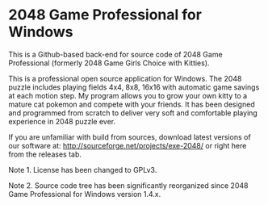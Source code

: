 2048 Game Professional for Windows
=============================================================================================

This is a Github-based back-end for source code of 2048 Game Professional (formerly 2048 Game Girls Choice with Kitties).

This is a professional open source application for Windows. The 2048 puzzle includes playing fields 4x4, 8x8, 16x16 with automatic game savings at each motion step. My program allows you to grow your own kitty to a mature cat pokemon and compete with your friends. It has been designed and programmed from scratch to deliver very soft and comfortable playing experience in 2048 puzzle ever.

If you are unfamiliar with build from sources, download latest versions of our software at:
http://sourceforge.net/projects/exe-2048/
or right here from the releases tab.

Note 1. License has been changed to GPLv3.

Note 2. Source code tree has been significantly reorganized since 2048 Game Professional for Windows version 1.4.x.
